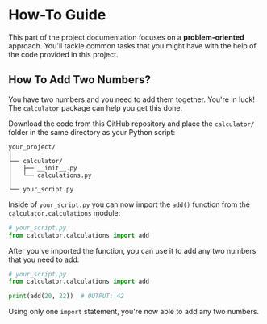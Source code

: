 # How-To Guide

This part of the project documentation focuses on a **problem-oriented** approach. You'll tackle common tasks that you might have with the help of the code provided in this project.

## How To Add Two Numbers?

You have two numbers and you need to add them together. You're in luck! The `calculator` package can help you get this done.

Download the code from this GitHub repository and place the `calculator/` folder in the same directory as your Python script:

```text
your_project/
│
├── calculator/
│   ├── __init__.py
│   └── calculations.py
│
└── your_script.py
```

Inside of `your_script.py` you can now import the `add()` function from the `calculator.calculations` module:

```python
# your_script.py
from calculator.calculations import add
```

After you've imported the function, you can use it to add any two numbers that you need to add:

```python
# your_script.py
from calculator.calculations import add

print(add(20, 22))  # OUTPUT: 42
```

Using only one `import` statement, you're now able to add any two numbers.
